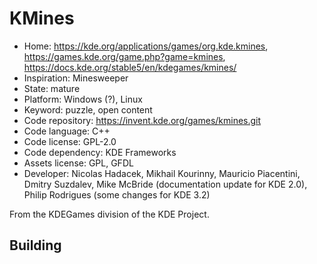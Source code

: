 # KMines

- Home: https://kde.org/applications/games/org.kde.kmines, https://games.kde.org/game.php?game=kmines, https://docs.kde.org/stable5/en/kdegames/kmines/
- Inspiration: Minesweeper
- State: mature
- Platform: Windows (?), Linux
- Keyword: puzzle, open content
- Code repository: https://invent.kde.org/games/kmines.git
- Code language: C++
- Code license: GPL-2.0
- Code dependency: KDE Frameworks
- Assets license: GPL, GFDL
- Developer: Nicolas Hadacek, Mikhail Kourinny, Mauricio Piacentini, Dmitry Suzdalev, Mike McBride (documentation update for KDE 2.0), Philip Rodrigues (some changes for KDE 3.2)

From the KDEGames division of the KDE Project.

## Building
